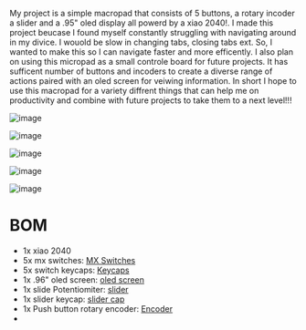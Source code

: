 My project is a simple macropad that consists of 5 buttons, a rotary incoder a slider and a .95" oled display all powerd by a xiao 2040!. 
I made this project beucase I found myself constantly struggling with navigating around in my divice. I wouold be slow in changing tabs, closing tabs ext. So, I wanted
to make this so I can navigate faster and more efficently. I also plan on using this micropad as a small controle board for future projects. It has sufficent 
number of buttons and incoders to create a diverse range of actions paired with an oled screen for veiwing information. In short I hope to use this macropad for a variety 
diffrent things that can help me on productivity and combine with future projects to take them to a next level!!!

![image](https://github.com/user-attachments/assets/52b9c4bc-68d9-487f-9b57-53fbf859b3aa)

![image](https://github.com/user-attachments/assets/88b5668d-ed0c-4fdd-9b68-dfa67733379c)

![image](https://github.com/user-attachments/assets/55f5f211-256e-48d7-9f3b-411b358f1ac9)


![image](https://github.com/user-attachments/assets/3c5daa86-7c0d-4ffe-9e4b-a7940b4e6b8c)

![image](https://github.com/user-attachments/assets/a94d6763-3f13-436a-ae34-1ebe420b812d)


# BOM
* 1x xiao 2040
* 5x mx switches: [MX Switches](https://mechanicalkeyboards.com/products/cherry-mx-brown-hyperglide-45g-tactile?_pos=6&_sid=95f310540&_ss=r)
* 5x switch keycaps: [Keycaps](https://www.aliexpress.us/item/3256807312571573.html?spm=a2g0o.productlist.main.41.3d00spSAspSAZT&algo_pvid=7c825b97-eec8-4936-86b1-432f73df3b67&algo_exp_id=7c825b97-eec8-4936-86b1-432f73df3b67-36&pdp_ext_f=%7B"order"%3A"49"%2C"eval"%3A"1"%7D&pdp_npi=4%40dis%21USD%212.24%212.04%21%21%2116.02%2114.59%21%402103247017496756513244776e3ec6%2112000041033351619%21sea%21US%210%21ABX&curPageLogUid=ws2BFtv6ybhm&utparam-url=scene%3Asearch%7Cquery_from%3A&_gl=1*xeewd3*_gcl_au*NjYxNDYwOTA4LjE3NDk2NzUxOTQ.*_ga*MjcwMjExMTkzLjE3NDk2NzUxOTQ.*_ga_VED1YSGNC7*czE3NDk2NzUxOTMkbzEkZzEkdDE3NDk2NzU4MDMkajYwJGwwJGgw#nav-review)
* 1x .96" oled screen: [oled screen](https://www.aliexpress.us/item/3256805954920554.html?spm=a2g0o.productlist.main.4.404f2441YCMLtk&aem_p4p_detail=202506111438272540227140291600001683197&algo_pvid=e33161a7-fe95-4cb0-9fe0-f14535a81582&algo_exp_id=e33161a7-fe95-4cb0-9fe0-f14535a81582-3&pdp_ext_f=%7B"order"%3A"3155"%2C"eval"%3A"1"%7D&pdp_npi=4%40dis%21USD%212.22%212.02%21%21%2115.90%2114.47%21%402103146f17496779077843997efe5d%2112000035944225408%21sea%21US%210%21ABX&curPageLogUid=VVvtdeTjFJQ1&utparam-url=scene%3Asearch%7Cquery_from%3A&search_p4p_id=202506111438272540227140291600001683197_2&_gl=1*1rxylgr*_gcl_au*NjYxNDYwOTA4LjE3NDk2NzUxOTQ.*_ga*MjcwMjExMTkzLjE3NDk2NzUxOTQ.*_ga_VED1YSGNC7*czE3NDk2Nzc4ODgkbzIkZzEkdDE3NDk2Nzc5MDgkajQwJGwwJGgw)
* 1x slide Potentiomiter: [slider](https://www.mouser.com/ProductDetail/Bourns/PTL30-15R1-104B2?qs=b8viKDOLiXZRUw8o0OtIKw%3D%3D&srsltid=AfmBOopoE0hObKvTDaviANXkcjZPlvkvTbKF7ejl5Zsrhthjv9kuD8vu)
* 1x slider keycap: [slider cap](https://www.amazon.com/ezqnirk-10PCS-Mixer-Straight-Potentiometer/dp/B0CLD3T5TN/ref=sr_1_16?crid=3PFH9VSNJOVLJ&dib=eyJ2IjoiMSJ9.vFCWhD2FO888_roA338KFnGPGHrYowEs66kdVQP-jPqUbMepofR9MplnJZ-yfvW_2c0ITgr9VxyoRx1DGslyXfsUo8KQp1sndo_gjvT_vujOzdakJncuEJmu2JM8YLBNUh9mKVzZufOnXLxUUV4gT6IzQ-jEWR-VeebbS6LYet2U0NKvVNncd46uym8sSym1DrRmaOhYy5PlburNjWUTP8m2bHBHbPPgDPUCS8pyJwo.k1ZLgtzwTcqIg9JDznZ09IcSoM5O9TkMRmkt9C1dFn4&dib_tag=se&keywords=slider+keycap&qid=1749678257&sprefix=slider+keycap%2Caps%2C106&sr=8-16)
* 1x Push button rotary encoder: [Encoder](https://www.amazon.com/Adafruit-Accessories-Rotary-Encoder-piece/dp/B00SK8KK5Y)
* 
